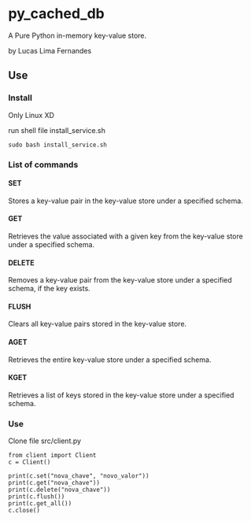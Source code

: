 # py_cached_db

A Pure Python in-memory key-value store.

by Lucas Lima Fernandes

## Use

### Install

Only Linux XD

run shell file install_service.sh

```sudo bash install_service.sh```

### List of commands

#### SET

Stores a key-value pair in the key-value store under a specified schema.

#### GET

Retrieves the value associated with a given key from the key-value store under a specified schema.

#### DELETE

Removes a key-value pair from the key-value store under a specified schema, if the key exists.

#### FLUSH

Clears all key-value pairs stored in the key-value store.

#### AGET

Retrieves the entire key-value store under a specified schema.

#### KGET

Retrieves a list of keys stored in the key-value store under a specified schema.

### Use

Clone file src/client.py

```
from client import Client
c = Client()

print(c.set("nova_chave", "novo_valor"))
print(c.get("nova_chave"))
print(c.delete("nova_chave"))
print(c.flush())
print(c.get_all())
c.close()

```
